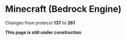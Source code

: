 # Minecraft (Bedrock Engine)

Changes from protocol **137** to **261**

__This page is still under construction__
